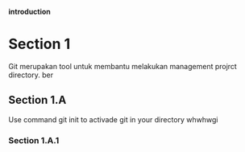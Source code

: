 **introduction**
# Section 1 
Git merupakan tool untuk membantu melakukan management projrct directory. ber
## Section 1.A
Use command git init to activade git in your directory
whwhwgi
### Section 1.A.1